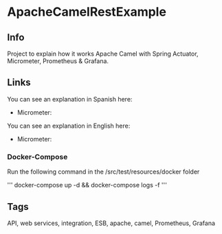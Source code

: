 # ApacheCamelRestExample

## Info

Project to explain how it works Apache Camel with Spring Actuator, Micrometer, Prometheus & Grafana. 

## Links

You can see an explanation in Spanish here: 

* Micrometer: 

You can see an explanation in English here: 

* Micrometer: 


### Docker-Compose

Run the following command in the /src/test/resources/docker folder

'''
docker-compose up -d && docker-compose logs -f
'''
  

## Tags

API, web services, integration, ESB, apache, camel, Prometheus, Grafana